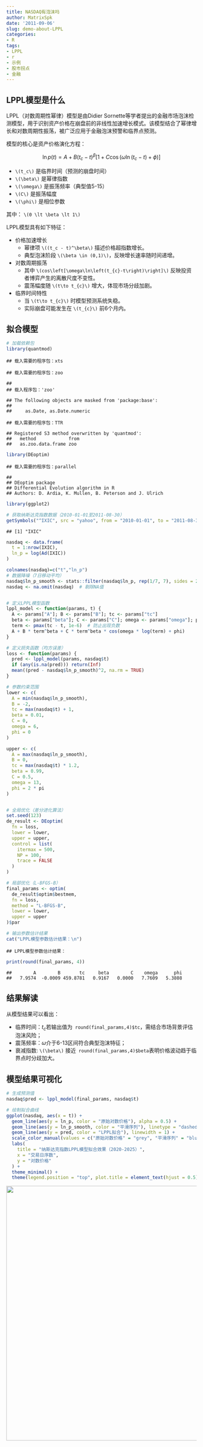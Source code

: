 ```yaml
---
title: NASDAQ有泡沫吗
author: MatrixSpk
date: '2011-09-06'
slug: demo-about-LPPL
categories:
- R
tags:
- LPPL
- r
- 示例
- 股市拐点
- 金融
---
```


## LPPL模型是什么

LPPL（对数周期性幂律）模型是由Didier Sornette等学者提出的金融市场泡沫检测模型，用于识别资产价格在崩盘前的非线性加速增长模式。该模型结合了幂律增长和对数周期性振荡，被广泛应用于金融泡沫预警和临界点预测。

模型的核心是资产价格演化方程：

$$
\ln p(t) = A + B(t_c - t)^\beta \left[1 + C\cos\left(\omega \ln(t_c - t) + \phi\right)\right]
$$
* `\(t_c\)` 是临界时间（预测的崩盘时间）
* `\(\beta\)` 是幂律指数
* `\(\omega\)` 是振荡频率（典型值5-15）
* `\(C\)` 是振荡幅度
* `\(\phi\)` 是相位参数

其中： `\(0 \lt \beta \lt 1\)`

LPPL模型具有如下特征：

* 价格加速增长
  * 幂律项 `\((t_c - t)^\beta\)` 描述价格超指数增长。
  * 典型泡沫阶段 `\(\beta \in (0,1)\)`，反映增长速率随时间递增。
* 对数周期振荡 
  * 其中 `\(cos\left[\omega\ln\left(t_{c}-t\right)\right]\)` 反映投资者博弈产生的离散尺度不变性。
  * 震荡幅度随 `\(t\to t_{c}\)` 增大，体现市场分歧加剧。
* 临界时间特性
  * 当 `\(t\to t_{c}\)` 时模型预测系统失稳。
  * 实际崩盘可能发生在 `\(t_{c}\)` 前6个月内。

## 拟合模型


``` r
# 加载依赖包
library(quantmod)
```

```
## 载入需要的程序包：xts
```

```
## 载入需要的程序包：zoo
```

```
## 
## 载入程序包：'zoo'
```

```
## The following objects are masked from 'package:base':
## 
##     as.Date, as.Date.numeric
```

```
## 载入需要的程序包：TTR
```

```
## Registered S3 method overwritten by 'quantmod':
##   method            from
##   as.zoo.data.frame zoo
```

``` r
library(DEoptim)
```

```
## 载入需要的程序包：parallel
```

```
## 
## DEoptim package
## Differential Evolution algorithm in R
## Authors: D. Ardia, K. Mullen, B. Peterson and J. Ulrich
```

``` r
library(ggplot2)

# 获取纳斯达克指数数据（2010-01-01至2011-08-30）
getSymbols("^IXIC", src = "yahoo", from = "2010-01-01", to = "2011-08-30")
```

```
## [1] "IXIC"
```

``` r
nasdaq <- data.frame(
  t = 1:nrow(IXIC), 
  ln_p = log(Ad(IXIC))
)

colnames(nasdaq)=c("t","ln_p")
# 数据降噪（7日移动平均）
nasdaq$ln_p_smooth <- stats::filter(nasdaq$ln_p, rep(1/7, 7), sides = 2)
nasdaq <- na.omit(nasdaq)  # 剔除NA值


# 定义LPPL模型函数
lppl_model <- function(params, t) {
  A <- params["A"]; B <- params["B"]; tc <- params["tc"]
  beta <- params["beta"]; C <- params["C"]; omega <- params["omega"]; phi <- params["phi"]
  term <- pmax(tc - t, 1e-6)  # 防止出现负数
  A + B * term^beta + C * term^beta * cos(omega * log(term) + phi)
}

# 定义损失函数（均方误差）
loss <- function(params) {
  pred <- lppl_model(params, nasdaq$t)
  if (any(is.na(pred))) return(Inf)
  mean((pred - nasdaq$ln_p_smooth)^2, na.rm = TRUE)
}

# 参数约束范围
lower <- c(
  A = min(nasdaq$ln_p_smooth), 
  B = -2, 
  tc = max(nasdaq$t) + 1, 
  beta = 0.01, 
  C = 0, 
  omega = 6, 
  phi = 0
)

upper <- c(
  A = max(nasdaq$ln_p_smooth), 
  B = 0, 
  tc = max(nasdaq$t) * 1.2, 
  beta = 0.99, 
  C = 0.5, 
  omega = 13, 
  phi = 2 * pi
)


# 全局优化（差分进化算法）
set.seed(123)
de_result <- DEoptim(
  fn = loss, 
  lower = lower, 
  upper = upper, 
  control = list(
    itermax = 500, 
    NP = 100, 
    trace = FALSE
  )
)

# 局部优化（L-BFGS-B）
final_params <- optim(
  de_result$optim$bestmem, 
  fn = loss, 
  method = "L-BFGS-B",
  lower = lower, 
  upper = upper
)$par

# 输出参数估计结果
cat("LPPL模型参数估计结果：\n")
```

```
## LPPL模型参数估计结果：
```

``` r
print(round(final_params, 4))
```

```
##        A        B       tc     beta        C    omega      phi 
##   7.9574  -0.0009 459.8781   0.9167   0.0000   7.7609   5.3808
```

## 结果解读

从模型结果可以看出：

* 临界时间：$t_c$若输出值为` round(final_params,4)$tc`，需结合市场背景评估泡沫风险；
* 震荡频率：$\omega$介于6-13区间符合典型泡沫特征；
* 衰减指数: `\(\beta\)` 接近` round(final_params,4)$beta`表明价格波动趋于临界点时分歧加大。

## 模型结果可视化


``` r
# 生成预测值
nasdaq$pred <- lppl_model(final_params, nasdaq$t)

# 绘制拟合曲线
ggplot(nasdaq, aes(x = t)) +
  geom_line(aes(y = ln_p, color = "原始对数价格"), alpha = 0.5) +
  geom_line(aes(y = ln_p_smooth, color = "平滑序列"), linetype = "dashed") +
  geom_line(aes(y = pred, color = "LPPL拟合"), linewidth = 1) +
  scale_color_manual(values = c("原始对数价格" = "grey", "平滑序列" = "blue", "LPPL拟合" = "red")) +
  labs(
    title = "纳斯达克指数LPPL模型拟合效果（2020-2025）",
    x = "交易日序数", 
    y = "对数价格"
  ) +
  theme_minimal() +
  theme(legend.position = "top", plot.title = element_text(hjust = 0.5))
```

<img src="{{< blogdown/postref >}}index_files/figure-html/unnamed-chunk-2-1.png" width="672" />
